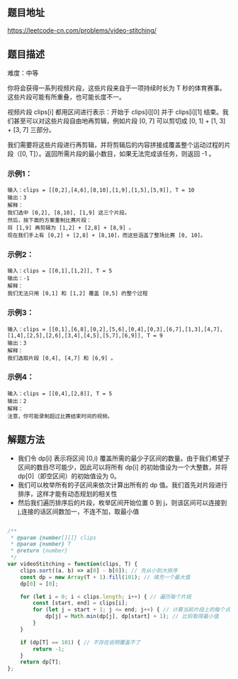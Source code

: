 ## 题目地址

https://leetcode-cn.com/problems/video-stitching/

## 题目描述

难度：中等

你将会获得一系列视频片段，这些片段来自于一项持续时长为 T 秒的体育赛事。这些片段可能有所重叠，也可能长度不一。

视频片段 clips[i] 都用区间进行表示：开始于 clips[i][0] 并于 clips[i][1] 结束。我们甚至可以对这些片段自由地再剪辑，例如片段 [0, 7] 可以剪切成 [0, 1] + [1, 3] + [3, 7] 三部分。

我们需要将这些片段进行再剪辑，并将剪辑后的内容拼接成覆盖整个运动过程的片段（[0, T]）。返回所需片段的最小数目，如果无法完成该任务，则返回 -1 。

### 示例1：

```
输入：clips = [[0,2],[4,6],[8,10],[1,9],[1,5],[5,9]], T = 10
输出：3
解释：
我们选中 [0,2], [8,10], [1,9] 这三个片段。
然后，按下面的方案重制比赛片段：
将 [1,9] 再剪辑为 [1,2] + [2,8] + [8,9] 。
现在我们手上有 [0,2] + [2,8] + [8,10]，而这些涵盖了整场比赛 [0, 10]。
```

### 示例2：

```
输入：clips = [[0,1],[1,2]], T = 5
输出：-1
解释：
我们无法只用 [0,1] 和 [1,2] 覆盖 [0,5] 的整个过程
```

### 示例3：

```
输入：clips = [[0,1],[6,8],[0,2],[5,6],[0,4],[0,3],[6,7],[1,3],[4,7],[1,4],[2,5],[2,6],[3,4],[4,5],[5,7],[6,9]], T = 9
输出：3
解释： 
我们选取片段 [0,4], [4,7] 和 [6,9] 。
```


### 示例4：

```
输入：clips = [[0,4],[2,8]], T = 5
输出：2
解释：
注意，你可能录制超过比赛结束时间的视频。
```

## 解题方法

- 我们令 dp[i] 表示将区间 [0,i) 覆盖所需的最少子区间的数量。由于我们希望子区间的数目尽可能少，因此可以将所有 dp[i] 的初始值设为一个大整数，并将 dp[0]（即空区间）的初始值设为 0。
- 我们可以枚举所有的子区间来依次计算出所有的 dp 值。我们首先对片段进行排序，这样才能有动态规划的相关性
- 然后我们遍历排序后的片段，枚举区间开始位置 0 到 j，则该区间可以连接到 j,连接的话区间数加一，不连不加，取最小值

```js

/**
 * @param {number[][]} clips
 * @param {number} T
 * @return {number}
 */
var videoStitching = function(clips, T) {
    clips.sort((a, b) => a[0] - b[0]); // 先从小到大排序
    const dp = new Array(T + 1).fill(101); // 填充一个最大值
    dp[0] = [0];

    for (let i = 0; i < clips.length; i++) { // 遍历每个片段
        const [start, end] = clips[i]; 
        for (let j = start + 1; j <= end; j++) { // 计算当前片段上的每个点的dp
            dp[j] = Math.min(dp[j], dp[start] + 1); // 比较取得最小值
        }
    }

    if (dp[T] == 101) { // 不存在说明覆盖不了
        return -1;
    }
    return dp[T];
};
```

